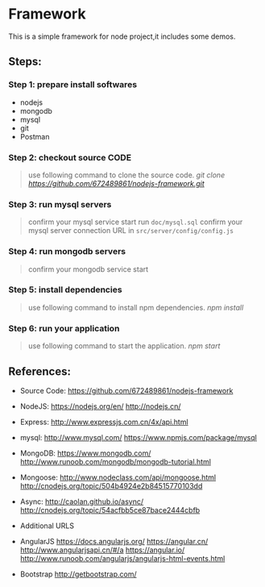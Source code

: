 # Framework
This is a simple framework for node project,it includes some demos.

## Steps:
### Step 1: prepare install softwares
>
- nodejs
- mongodb
- mysql
- git
- Postman

### Step 2: checkout source CODE
> use following command to clone the source code.
*git clone https://github.com/672489861/nodejs-framework.git*

### Step 3: run mysql servers
> confirm your mysql service start
> run `doc/mysql.sql`
> confirm your mysql server connection URL in `src/server/config/config.js`

### Step 4: run mongodb servers
> confirm your mongodb service start

### Step 5: install dependencies
> use following command to install npm dependencies.
*npm install*

### Step 6: run your application
> use following command to start the application.
*npm start*

## References:
- Source Code:
https://github.com/672489861/nodejs-framework
- NodeJS:
https://nodejs.org/en/
http://nodejs.cn/
- Express:
http://www.expressjs.com.cn/4x/api.html
- mysql:
http://www.mysql.com/
https://www.npmjs.com/package/mysql
- MongoDB:
https://www.mongodb.com/
http://www.runoob.com/mongodb/mongodb-tutorial.html
- Mongoose:
http://www.nodeclass.com/api/mongoose.html http://cnodejs.org/topic/504b4924e2b84515770103dd
- Async:
http://caolan.github.io/async/
http://cnodejs.org/topic/54acfbb5ce87bace2444cbfb

- Additional URLS
- AngularJS
https://docs.angularjs.org/
https://angular.cn/
http://www.angularjsapi.cn/#/a
https://angular.io/
http://www.runoob.com/angularjs/angularjs-html-events.html
- Bootstrap
http://getbootstrap.com/


